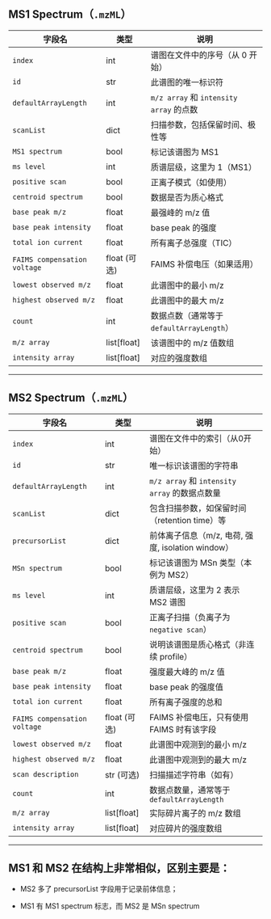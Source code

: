 ## MS1 Spectrum（`.mzML`）

| 字段名                          | 类型           | 说明                                  |
| ---------------------------- | ------------ | ----------------------------------- |
| `index`                      | int          | 谱图在文件中的序号（从 0 开始）                   |
| `id`                         | str          | 此谱图的唯一标识符                           |
| `defaultArrayLength`         | int          | `m/z array` 和 `intensity array` 的点数 |
| `scanList`                   | dict         | 扫描参数，包括保留时间、极性等                     |
| `MS1 spectrum`               | bool         | 标记该谱图为 MS1                          |
| `ms level`                   | int          | 质谱层级，这里为 1（MS1）                     |
| `positive scan`              | bool         | 正离子模式（如使用）                          |
| `centroid spectrum`          | bool         | 数据是否为质心格式                           |
| `base peak m/z`              | float        | 最强峰的 m/z 值                          |
| `base peak intensity`        | float        | base peak 的强度                       |
| `total ion current`          | float        | 所有离子总强度（TIC）                        |
| `FAIMS compensation voltage` | float (可选)   | FAIMS 补偿电压（如果适用）                    |
| `lowest observed m/z`        | float        | 此谱图中的最小 m/z                         |
| `highest observed m/z`       | float        | 此谱图中的最大 m/z                         |
| `count`                      | int          | 数据点数（通常等于 `defaultArrayLength`）     |
| `m/z array`                  | list\[float] | 该谱图中的 m/z 值数组                       |
| `intensity array`            | list\[float] | 对应的强度数组                             |

---

## MS2 Spectrum（`.mzML`）

| 字段名                          | 类型           | 说明                                     |
| ---------------------------- | ------------ | -------------------------------------- |
| `index`                      | int          | 谱图在文件中的索引（从0开始）                        |
| `id`                         | str          | 唯一标识该谱图的字符串                            |
| `defaultArrayLength`         | int          | `m/z array` 和 `intensity array` 的数据点数量 |
| `scanList`                   | dict         | 包含扫描参数，如保留时间（retention time）等          |
| `precursorList`              | dict         | 前体离子信息（m/z, 电荷, 强度, isolation window）  |
| `MSn spectrum`               | bool         | 标记该谱图为 MSn 类型（本例为 MS2）                 |
| `ms level`                   | int          | 质谱层级，这里为 2 表示 MS2 谱图                   |
| `positive scan`              | bool         | 正离子扫描（负离子为 `negative scan`）            |
| `centroid spectrum`          | bool         | 说明该谱图是质心格式（非连续 profile）                |
| `base peak m/z`              | float        | 强度最大峰的 m/z 值                           |
| `base peak intensity`        | float        | base peak 的强度值                         |
| `total ion current`          | float        | 所有离子强度的总和                              |
| `FAIMS compensation voltage` | float (可选)   | FAIMS 补偿电压，只有使用 FAIMS 时有该字段            |
| `lowest observed m/z`        | float        | 此谱图中观测到的最小 m/z                         |
| `highest observed m/z`       | float        | 此谱图中观测到的最大 m/z                         |
| `scan description`           | str (可选)     | 扫描描述字符串（如有）                            |
| `count`                      | int          | 数据点数量，通常等于 `defaultArrayLength`        |
| `m/z array`                  | list\[float] | 实际碎片离子的 m/z 数组                         |
| `intensity array`            | list\[float] | 对应碎片的强度数组                              |

---

## MS1 和 MS2 在结构上非常相似，区别主要是：

- MS2 多了 precursorList 字段用于记录前体信息；

- MS1 有 MS1 spectrum 标志，而 MS2 是 MSn spectrum
